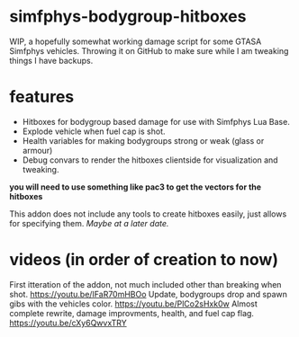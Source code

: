 # simfphys-bodygroup-hitboxes
WIP, a hopefully somewhat working damage script for some GTASA Simfphys vehicles. Throwing it on GitHub to make sure while I am tweaking things I have backups.


# features
* Hitboxes for bodygroup based damage for use with Simfphys Lua Base.
* Explode vehicle when fuel cap is shot.
* Health variables for making bodygroups strong or weak (glass or armour)
* Debug convars to render the hitboxes clientside for visualization and tweaking.




**you will need to use something like pac3 to get the vectors for the hitboxes**

This addon does not include any tools to create hitboxes easily, just allows for specifying them. _Maybe at a later date._

# videos (in order of creation to now)
First itteration of the addon, not much included other than breaking when shot.
https://youtu.be/IFaR70mHBOo
Update, bodygroups drop and spawn gibs with the vehicles color.
https://youtu.be/PlCo2sHxk0w
Almost complete rewrite, damage improvments, health, and fuel cap flag.
https://youtu.be/cXy6QwvxTRY


